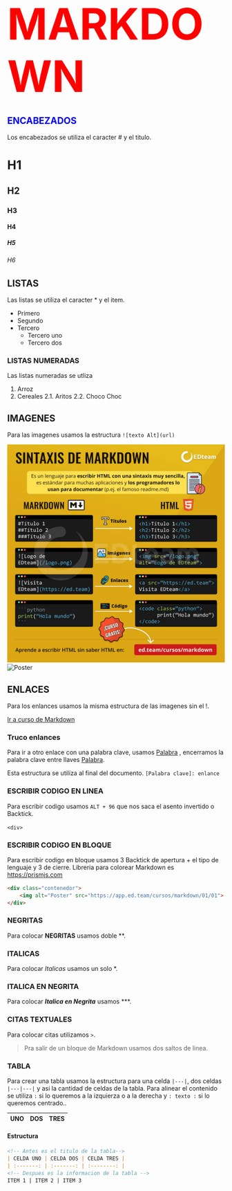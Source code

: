# <span style="color:red; font-size:100px;">MARKDOWN</span>



## <span style="color:blue">ENCABEZADOS</span> 
Los encabezados se utiliza el caracter # y el titulo.

# H1 
## H2 
### H3
#### H4
##### H5
###### H6

## LISTAS
Las listas se utiliza el caracter * y el item.

* Primero
* Segundo
* Tercero
    * Tercero uno
    * Tercero dos

### LISTAS NUMERADAS
Las listas numeradas se utliza 

1. Arroz
2. Cereales
   2.1. Aritos
   2.2. Choco Choc

## IMAGENES
Para las imagenes usamos la estructura `![texto Alt](url)`

![Sintaxis Markdown](img/markdown_edteam.png)
![Poster][Markdown]

## ENLACES
Para los enlances usamos la misma estructura de las imagenes sin el !.

[Ir a curso de Markdown](https://app.ed.team/cursos/markdown/01/01)

### Truco enlances
Para ir a otro enlace con una palabra clave, usamos [Palabra] , encerramos la palabra clave entre llaves [Palabra].

Esta estructura se utiliza al final del documento. 
`[Palabra clave]: enlance`

### ESCRIBIR CODIGO EN LINEA
Para escribir codigo usamos `ALT + 96` que nos saca el asento invertido o Backtick.

`<div>`

### ESCRIBIR CODIGO EN BLOQUE
Para escribir codigo en bloque usamos 3 Backtick de apertura + el tipo de lenguaje y 3 de cierre.
Libreria para colorear Markdown es https://prismjs.com

```HTML
<div class="contenedor">
    <img alt="Poster" src="https://app.ed.team/cursos/markdown/01/01">
</div>

```

### NEGRITAS
Para colocar **NEGRITAS** usamos doble **.

### ITALICAS
Para colocar *Italicas* usamos un solo *.

### ITALICA EN NEGRITA
Para colocar ***Italica en Negrita*** usamos ***.

### CITAS TEXTUALES
Para colocar citas utilizamos `>`.
> Pra salir de un bloque de Markdown usamos dos saltos de linea.

### TABLA
Para crear una tabla usamos la estructura para una celda  `|---|`, dos celdas `|---|---|` y asi la cantidad de celdas de la tabla.
Para alinear el contenido se utiliza `:` si lo queremos a la izquierza o a la derecha y `: texto :` si lo queremos centrado..

| UNO  |  DOS  | TRES |
| :--- | :---: | ---: |

#### Estructura
```Markdown
<!-- Antes es el titulo de la tabla-->
| CELDA UNO | CELDA DOS | CELDA TRES |
| :-------: | :-------: | :--------: |
<!-- Despues es la informacion de la tabla -->
ITEM 1 | ITEM 2 | ITEM 3
```





[Palabra]: https://app.ed.team/cursos/markdown/01/01
[Markdown]: https://edteam-media.s3.amazonaws.com/courses/big/59e86529-71d1-4016-b0c8-c181a05443e9.jpg



